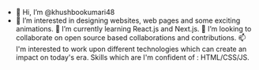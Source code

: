 - 👋 Hi, I’m @khushbookumari48
- 👀  I’m interested in designing websites, web pages and some exciting animations.
🌱 I’m currently learning React.js and Next.js.
💞️ I’m looking to collaborate on open source based collaborations and contributions.
📫 I'm interested to work upon different technologies which can create an impact on today's era.
Skills which are I'm confident of : HTML/CSS/JS.

